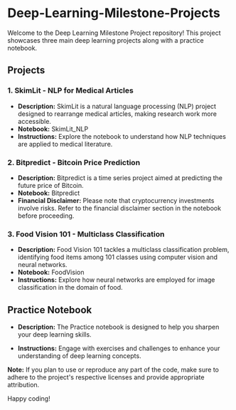 # Deep-Learning-Milestone-Projects



Welcome to the Deep Learning Milestone Project repository! This project showcases three main deep learning projects along with a practice notebook.

## Projects

### 1. SkimLit - NLP for Medical Articles

- **Description:** SkimLit is a natural language processing (NLP) project designed to rearrange medical articles, making research work more accessible.
- **Notebook:** SkimLit_NLP
- **Instructions:** Explore the notebook to understand how NLP techniques are applied to medical literature.

### 2. Bitpredict - Bitcoin Price Prediction

- **Description:** Bitpredict is a time series project aimed at predicting the future price of Bitcoin.
- **Notebook:** Bitpredict
- **Financial Disclaimer:** Please note that cryptocurrency investments involve risks. Refer to the financial disclaimer section in the notebook before proceeding.

### 3. Food Vision 101 - Multiclass Classification

- **Description:** Food Vision 101 tackles a multiclass classification problem, identifying food items among 101 classes using computer vision and neural networks.
- **Notebook:** FoodVision
- **Instructions:** Explore how neural networks are employed for image classification in the domain of food.

## Practice Notebook

- **Description:** The Practice notebook is designed to help you sharpen your deep learning skills.

- **Instructions:** Engage with exercises and challenges to enhance your understanding of deep learning concepts.


**Note:** If you plan to use or reproduce any part of the code, make sure to adhere to the project's respective licenses and provide appropriate attribution.

Happy coding!